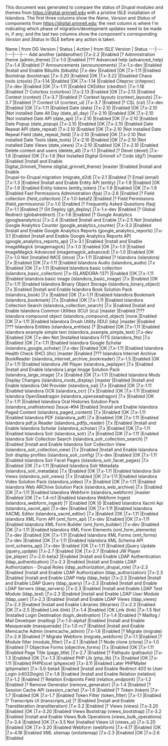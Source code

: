 This document was generated to compare the status of *Drupal* modules and themes from https://digital.grinnell.edu with a pristine ISLE installation of Islandora.  The first three columns show the *Name*, *Version* and *Status* of components from https://digital.grinnell.edu; the next column is where I'm indicating which phase of migration/development updates need to be made in, if any; and the last two columns show the component's corresponding *Version* and *Status* in ISLE before any action is taken.

Name | from DG Version | Status |	*Action* | from ISLE Version | Status
---|---|---|---|---
Add another (addanother) |7.x-2.2 |Enabled	|?
Administration theme (admin_theme)	|7.x-1.0	|Enabled	|???
Advanced help (advanced_help)	|7.x-1.4	|Enabled	|?
Announcements (announcements)	|7.x-1.x-dev	|Enabled	|Install and Enable
Bibutils (bibutils)	|7.x-dev	|Enabled	|OK	|7.x-1.11	|Enabled
Bootstrap (bootstrap)	|7.x-3.20	|Enabled	|OK	|7.x-3.22	|Disabled
Chaos tools (ctools)	|7.x-1.14	|Enabled	|OK	|7.x-1.14	|Enabled
Citeproc (citeproc)	|7.x-dev	|Enabled	|OK	|7.x-1.11	|Enabled
CKEditor (ckeditor)	|7.x-1.18	|Enabled	|?
Colorbox (colorbox)	|7.x-2.13	|Enabled	|OK	|7.x-2.13	|Enabled
Context (context)	|7.x-3.7	|Enabled	|?
Context layouts (context_layouts)	|7.x-3.7	|Enabled	|?
Context UI (context_ui)	|7.x-3.7	|Enabled	|?
CSL (csl)	|7.x-dev	|Enabled	|OK	|7.x-1.11	|Enabled
Date (date)	|7.x-2.10	|Enabled	|OK	|7.x-2.10	|Not installed
Date All Day (date_all_day)	|7.x-2.10	|Enabled	|OK	|7.x-2.10	|Not installed
Date API (date_api)	|7.x-2.10	|Enabled	|OK	|7.x-2.10	|Enabled
Date Popup (date_popup)	|7.x-2.10	|Enabled	|OK	|7.x-2.10	|Enabled
Date Repeat API (date_repeat)	|7.x-2.10	|Enabled	|OK	|7.x-2.10	|Not installed
Date Repeat Field (date_repeat_field)	|7.x-2.10	|Enabled	|OK	|7.x-2.10	|Not installed
Date Tools (date_tools)	|7.x-2.10	|Enabled	|OK	|7.x-2.10	|Not installed
Date Views (date_views)	|7.x-2.10	|Enabled	|OK	|7.x-2.10	|Enabled
Delete content and users (delete_all)	|7.x-1.1	|Enabled	|?
Devel (devel)	|7.x-1.6	|Enabled	|OK	|7.x-1.6	|Not Installed
Digital Grinnell v7 Code (dg7)	|master	|Enabled	|Install and Enable		
Digital_Grinnell_Theme (digital_grinnell_theme)	|master	|Enabled	|Install and Enable  
Drupal-to-Drupal migration (migrate_d2d)	|7.x-2.1	|Enabled	|?
Email (email)	|7.x-1.3	|Enabled	|Install and Enable
Entity API (entity)	|7.x-1.9	|Enabled	|OK	|7.x-1.9	|Enabled
Entity tokens (entity_token)	|7.x-1.9	|Enabled	|OK	|7.x-1.9	|Enabled
Fast Permissions Administration (fpa)	|7.x-2.6	|Enabled	|?
Field collection (field_collection)	|7.x-1.0-beta12	|Enabled	|?
Field Permissions (field_permissions)	|7.x-1.0	|Enabled	|?
Frequently Asked Questions (faq)	|7.x-1.1	|Enabled	|?
Git Deploy (git_deploy)	|7.x-1.x-dev	|Enabled	|?
Global Redirect (globalredirect)	|7.x-1.6	|Enabled	|?
Google Analytics (googleanalytics)	|7.x-2.4	|Enabled	|Install and Enable	|7.x-2.5	Not |Installed
Google Analytics Counter (google_analytics_counter)	|7.x-3.3	|Enabled	|Install and Enable
Google Analytics Reports (google_analytics_reports)	|7.x-3.1	|Enabled	|Install and Enable
Google Analytics Reports API (google_analytics_reports_api)	|7.x-3.1	|Enabled	|Install and Enable
ImageMagick (imagemagick)	|7.x-1.0	|Enabled	|OK	|7.x-1.0	|Enabled
ImageMagick Advanced (imagemagick_advanced)	|7.x-1.0	|Enabled	|OK	|7.x-1.0	Not |Installed
IMCE (imce)	|7.x-1.11	|Enabled	|?
Islandora (islandora)	|7.x	|Enabled	|OK	|7.x-1.11	|Enabled
Islandora Audio (islandora_audio)	|7.x	|Enabled	|OK	|7.x-1.11	|Enabled
Islandora basic collection (islandora_basic_collection)	|7.x-ISLANDORA-1371	|Enabled	|OK	|7.x-1.11	|Enabled
Islandora basic image (islandora_basic_image)	|7.x	|Enabled	|OK	|7.x-1.11	|Enabled
Islandora Binary Object Storage (islandora_binary_object)	|7.x	|Enabled	|Install and Enable
Islandora Book Solution Pack (islandora_book)	|7.x	|Enabled	|OK	|7.x-1.11	|Enabled
Islandora Bookmark (islandora_bookmark)	|7.x	|Enabled	|OK	|7.x-1.11	|Enabled
Islandora Collection Search (islandora_collection_search)	|7.x	|Enabled	|Install and Enable
Islandora Common Utilities (ICU) (icu)	|master	|Enabled |???
Islandora compound object (islandora_compound_object) |none		|Enabled	|OK	|7.x-1.11	|Enabled
Islandora Drush Utility (IDU) (idu)	|master	|Enabled	|???
Islandora Entities (islandora_entities)	|? |Enabled	|OK	|7.x-1.11	|Enabled
Islandora example simple text (islandora_example_simple_text)	|7.x-dev	|Enabled	|OK	|7.x-dev	Not |Installed
Islandora FITS (islandora_fits)	|7.x	|Enabled	|OK	|7.x-1.11	|Enabled
Islandora Google Scholar (islandora_google_scholar)	|7.x-dev	|Enabled	|OK	|7.x-1.11	|Enabled
Islandora Health Check (IHC) (ihc)	|master	|Enabled	|???
Islandora Internet Archive BookReader (islandora_internet_archive_bookreader)	|7.x-1.5	|Enabled	|OK	|7.x-1.11	|Enabled
Islandora JW Player (islandora_jwplayer)	|7.x	|Enabled	|Install and Enable
Islandora Large Image Solution Pack (islandora_large_image)	|7.x	|Enabled	|OK	|7.x-1.11	|Enabled
Islandora Mods Display Changes (islandora_mods_display)	|master	|Enabled	|Install and Enable
Islandora OAI Provider (islandora_oai)	|7.x	|Enabled	|OK	|7.x-1.11	|Enabled
Islandora OCR (islandora_ocr)	|7.x	|Enabled	|OK	|7.x-1.11	|Enabled
Islandora OpenSeadragon (islandora_openseadragon)	|7.x	|Enabled	|OK	|7.x-1.11	|Enabled
Islandora Oral Histories Solution Pack (islandora_oralhistories)	|Issue-#94	|Enabled	|Install and Enable
Islandora Paged Content (islandora_paged_content)	|7.x	|Enabled	|OK	|7.x-1.11	|Enabled
Islandora PDF (islandora_pdf)	|7.x	|Enabled	|OK	|7.x-1.11	|Enabled
Islandora pdf.js Reader (islandora_pdfjs_reader)	|7.x	|Enabled	|Install and Enable
Islandora Scholar (islandora_scholar)	|7.x	|Enabled	|OK	|7.x-1.11	|Enabled
Islandora Solr (islandora_solr)	|7.x	|Enabled	|OK	|7.x-1.11	|Enabled
Islandora Solr Collection Search (islandora_solr_collection_search)	|?	|Enabled	|Install and Enable
Islandora Solr Collection View (islandora_solr_collection_view)	|7.x	|Enabled	|Install and Enable
Islandora Solr display profiles (islandora_solr_config)	|7.x-dev	|Enabled	|OK	|7.x-1.11	|Enabled
Islandora Solr Facet Pages (islandora_solr_facet_pages)	|7.x	|Enabled	|OK	|7.x-1.11	|Enabled
Islandora Solr Metadata (islandora_solr_metadata)	|7.x	|Enabled	|OK	|7.x-1.11	|Enabled
Islandora Solr Views (islandora_solr_views)	|7.x	|Enabled	|OK	|7.x-1.11	|Enabled
Islandora Video Solution Pack (islandora_video)	|7.x	|Enabled	|OK	|7.x-1.11	|Enabled
Islandora Web ARChive Solution Pack (islandora_web_archive)	|7.x	|Enabled	|OK	|7.x-1.11	|Enabled
Islandora Webform (islandora_webform)	|master	|Enabled	|OK	|7.x-1.4-rc1	|Enabled
Islandora Webform Ingest (islandora_webform_ingest)	|?	|Enabled	|OK	|0	|Enabled
Islandora Xacml Api (islandora_xacml_api)	|7.x-dev	|Enabled	|OK	|7.x-1.11	|Enabled
Islandora XACML Editor (islandora_xacml_editor)	|7.x	|Enabled	|OK	|7.x-1.11	|Enabled
Islandora XML Form API (xml_form_api)	|7.x-dev	|Enabled	|OK	|7.x-1.11	|Enabled
Islandora XML Form Builder (xml_form_builder)	|7.x-dev	|Enabled	|OK	|7.x-1.11	|Enabled
Islandora XML Form Elements (xml_form_elements)	|7.x-dev	|Enabled	|OK	|7.x-1.11	|Enabled
Islandora XML Forms (xml_forms)	|7.x-dev	|Enabled	|OK	|7.x-1.11	|Enabled
Islandora XML Schema API (xml_schema_api)	|7.x-dev	|Enabled	|OK	|7.x-1.11	|Enabled
jQuery Update (jquery_update)	|7.x-2.7	|Enabled	|OK	|7.x-2.7	|Enabled
JW Player (jw_player)	|7.x-2.0-beta2	|Enabled	|Install and Enable
LDAP Authentication (ldap_authentication)	|7.x-2.3	|Enabled	|Install and Enable
LDAP Authorization - Drupal Roles (ldap_authorization_drupal_role)	|7.x-2.3	|Enabled	|Install and Enable
LDAP Authorization (ldap_authorization)	|7.x-2.3	|Enabled	|Install and Enable
LDAP Help (ldap_help)	|7.x-2.3	|Enabled	|Install and Enable
LDAP Query (ldap_query)	|7.x-2.3	|Enabled	|Install and Enable
LDAP Servers (ldap_servers)	|7.x-2.3	|Enabled	|Install and Enable
LDAP Test Module (ldap_test)	|7.x-2.3	|Enabled	|Install and Enable
LDAP User Module (ldap_user)	|7.x-2.3	|Enabled	|Install and Enable
LDAP Views (ldap_views)	|7.x-2.3	|Enabled	|Install and Enable
Libraries (libraries)	|7.x-2.3	|Enabled	|OK	|7.x-2.5	|Enabled
Link (link)	|7.x-1.4	|Enabled	|OK	Link (link)	|7.x-1.5	Not |Installed
Login Destination (login_destination)	|7.x-1.4	|Enabled	|?
Maillog / Mail Developer (maillog)	|7.x-1.0-alpha1	|Enabled	|Install and Enable
Masquerade (masquerade)	|7.x-1.0-rc7	|Enabled	|Install and Enable
Memcache Admin (memcache_admin)	|7.x-1.6	|Enabled	|?
Migrate (migrate)	|7.x-2.9	|Enabled	|?
Migrate Webform (migrate_webform)	|7.x-1.1	|Enabled	|?
Module filter (module_filter)	|7.x-2.1	|Enabled	|?
Node clone (clone)	|7.x-1.0	|Enabled	|?
Objective Forms (objective_forms)	|7.x	|Enabled	|OK	|7.x-1.11	|Enabled
Page Title (page_title)	|7.x-2.7	|Enabled	|?
Pathauto (pathauto)	|7.x-1.3	|Enabled	|OK	|7.x-1.3	|Enabled
PHP Lib (php_lib)	|7.x	|Enabled	|OK	|7.x-1.11	|Enabled
PHPExcel (phpexcel)	|7.x-3.11	|Enabled	Later
PHPMailer (phpmailer)	|7.x-3.0-beta4	|Enabled	|Install and Enable
Redirect 403 to User Login (r4032login)	|7.x-1.8	|Enabled	|Install and Enable
Relation (relation)	|7.x-1.2	|Enabled	|?
Relation Endpoints Field (relation_endpoint)	|7.x-1.2	|Enabled	|?
Remove Generator (remove_generator)	|7.x-1.4	|Enabled	|?
Session Cache API (session_cache)	|7.x-1.6	|Enabled	|?
Token (token)	|7.x-1.7	|Enabled	|OK	|7.x-1.7	|Enabled
Token Filter (token_filter)	|7.x-1.1	|Enabled	|?
Transcripts UI (transcripts_ui) |?	|Enabled	|Install and Enable
Transliteration (transliteration)	|7.x-3.2	|Enabled	|?
Views (views)	|7.x-3.20	|Enabled	|OK	|7.x-3.20	|Enabled
Views Bootstrap (views_bootstrap)	|7.x-3.2	|Enabled	|Install and Enable
Views Bulk Operations (views_bulk_operations)	|7.x-3.4	|Enabled	|OK	|7.x-3.5	Not |Installed
Views UI (views_ui)	|7.x-3.20	|Enabled	|OK	|7.x-3.20	|Enabled
Webform (webform)	|7.x-4.17	|Enabled	|OK	|7.x-4.18	|Enabled
XML sitemap (xmlsitemap)	|7.x-2.3	|Enabled	|OK	|7.x-2.6	|Enabled
